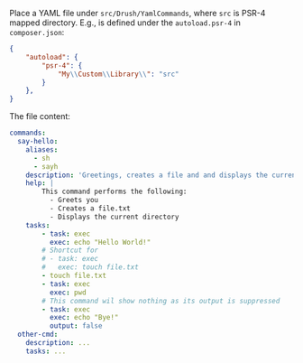 Place a YAML file under `src/Drush/YamlCommands`, where `src` is PSR-4 mapped directory. E.g., is defined under the `autoload.psr-4` in `composer.json`:

```json
{
    "autoload": {
        "psr-4": {
            "My\\Custom\\Library\\": "src"
        }
    },
}
```

The file content:

```yaml
commands:
  say-hello:
    aliases:
      - sh
      - sayh
    description: 'Greetings, creates a file and and displays the current directory'
    help: |
        This command performs the following:
          - Greets you
          - Creates a file.txt
          - Displays the current directory
    tasks:
        - task: exec
          exec: echo "Hello World!"
        # Shortcut for
        # - task: exec
        #   exec: touch file.txt
        - touch file.txt
        - task: exec
          exec: pwd
        # This command wil show nothing as its output is suppressed
        - task: exec
          exec: echo "Bye!"
          output: false
  other-cmd:
    description: ...
    tasks: ...
```
